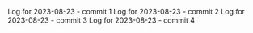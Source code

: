 Log for 2023-08-23 - commit 1
Log for 2023-08-23 - commit 2
Log for 2023-08-23 - commit 3
Log for 2023-08-23 - commit 4
